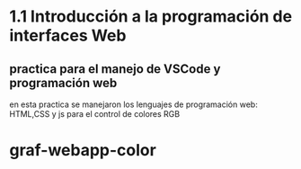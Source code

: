 # 1.1 Introducción a la programación de interfaces Web

## practica para el manejo de VSCode y programación web 

en esta practica se manejaron los lenguajes de programación web: HTML,CSS y js para el control de colores RGB
# graf-webapp-color
